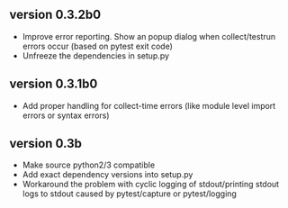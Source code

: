 version 0.3.2b0
---------------

- Improve error reporting. Show an popup dialog when collect/testrun errors occur (based on pytest exit code)
- Unfreeze the dependencies in setup.py


version 0.3.1b0
---------------

- Add proper handling for collect-time errors (like module level import errors or syntax errors)


version 0.3b
------------

- Make source python2/3 compatible
- Add exact dependency versions into setup.py
- Workaround the problem with cyclic logging of stdout/printing stdout logs to stdout caused by pytest/capture or pytest/logging
